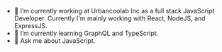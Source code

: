 - 🔭 I’m currently working at Urbancoolab Inc as a full stack JavaScript Developer. Currently I'm mainly working with React, NodeJS, and ExpressJS.
- 🌱 I’m currently learning GraphQL and TypeScript.
- 💬 Ask me about JavaScript.
